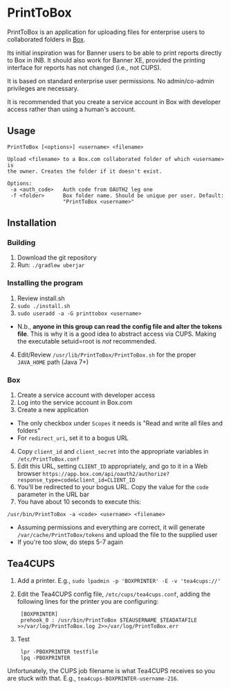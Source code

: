 # PrintToBox
PrintToBox is an application for uploading files for enterprise users to collaborated folders in 
[Box](https://www.box.com).

Its initial inspiration was for Banner users to be able to print reports directly to Box in INB. It should also work
for Banner XE, provided the printing interface for reports has not changed (i.e., not CUPS).

It is based on standard enterprise user permissions. No admin/co-admin privileges are necessary.

It is recommended that you create a service account in Box with developer access rather than using a human's account. 

## Usage
```
PrintToBox [<options>] <username> <filename>

Upload <filename> to a Box.com collaborated folder of which <username> is
the owner. Creates the folder if it doesn't exist.

Options:
 -a <auth_code>   Auth code from OAUTH2 leg one
 -f <folder>      Box folder name. Should be unique per user. Default:
                  "PrintToBox <username>"
```

## Installation

### Building
1. Download the git repository
2. Run: `./gradlew uberjar`

### Installing the program
1. Review install.sh
2. `sudo ./install.sh`
3. `sudo useradd -a -G printtobox <username>`
 * N.b., **anyone in this group can read the config file and alter the tokens file**. This is why it is a good idea to
 abstract access via CUPS. Making the executable setuid=root is *not* recommended.
4. Edit/Review `/usr/lib/PrintToBox/PrintToBox.sh` for the proper `JAVA_HOME` path (Java 7+)
 
### Box
1. Create a service account with developer access
2. Log into the service account in Box.com
3. Create a new application
 * The only checkbox under `Scopes` it needs is "Read and write all files and folders"
 * For `redirect_uri`, set it to a bogus URL
4. Copy `client_id` and `client_secret` into the appropriate variables in `/etc/PrintToBox.conf`
5. Edit this URL, setting `CLIENT_ID` appropriately, and go to it in a Web browser 
`https://app.box.com/api/oauth2/authorize?response_type=code&client_id=CLIENT_ID`
6. You'll be redirected to your bogus URL. Copy the value for the `code` parameter in the URL bar
7. You have about 10 seconds to execute this:
```
/usr/bin/PrintToBox -a <code> <username> <filename>
```
 * Assuming permissions and everything are correct, it will generate `/var/cache/PrintToBox/tokens` and upload the file
 to the supplied user
 * If you're too slow, do steps 5-7 again
 
## Tea4CUPS
1. Add a printer. E.g., `sudo lpadmin -p 'BOXPRINTER' -E -v 'tea4cups://'`
2. Edit the Tea4CUPS config file, `/etc/cups/tea4cups.conf`, adding the following lines for the printer you are configuring:
        
        [BOXPRINTER]
        prehook_0 : /usr/bin/PrintToBox $TEAUSERNAME $TEADATAFILE >>/var/log/PrintToBox.log 2>>/var/log/PrintToBox.err
        
3. Test
        
        lpr -PBOXPRINTER testfile
        lpq -PBOXPRINTER

Unfortunately, the CUPS job filename is what Tea4CUPS receives so you are stuck with that. E.g., `tea4cups-BOXPRINTER-username-216`.

